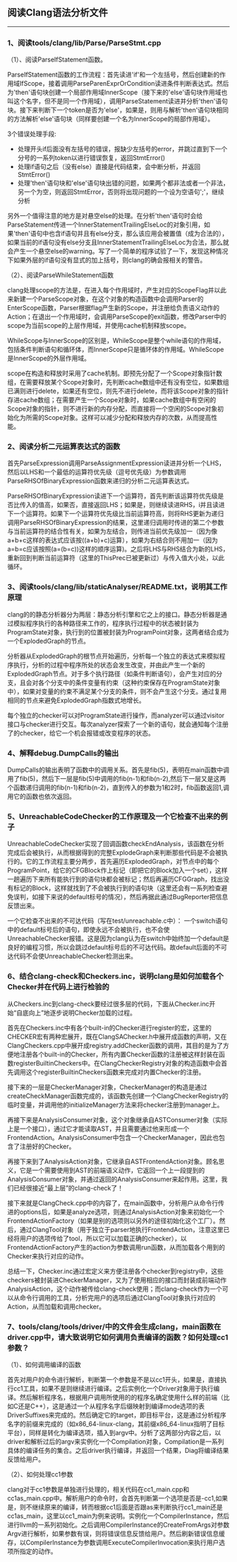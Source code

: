 ## 阅读Clang语法分析文件
---------------------

### 1、阅读tools/clang/lib/Parse/ParseStmt.cpp 

（1）、阅读ParseIfStatement函数。

ParseIfStatement函数的工作流程：首先读进'if'和一个左括号，然后创建新的作用域IfScope，接着调用ParseParenExprOrCondition读进条件判断表达式。然后为'then'语句块创建一个局部作用域InnerScope（接下来的'else'语句块作用域也叫这个名字，但不是同一个作用域），调用ParseStatement读进并分析'then'语句块。接下来判断下一个token是否为'else'，如果是，则用与解析'then'语句块相同的方法解析'else'语句块（同样要创建一个名为InnerScope的局部作用域）。

3个错误处理手段: 

* 处理开头if后面没有左括号的错误，报缺少左括号的error，并跳过直到下一个分号的一系列token以进行错误恢复，返回StmtError()
* 处理if语句之后（没有else）直接是代码结束，会中断分析，并返回StmtError()
* 处理'then'语句块和'else'语句块出错的问题，如果两个都非法或者一个非法，另一个为空，则返回StmtError，否则将出现问题的一个设为空语句';'，继续分析

另外一个值得注意的地方是对悬空else的处理。在分析'then'语句时会给ParseStatement传进一个InnerStatementTrailingElseLoc的对象引用，如果'then'语句中也含if语句并且有else分支，那么该应用会被置值（成为合法的），如果当前的if语句没有else分支且InnerStatementTrailingElseLoc为合法，那么就会产生一个悬空else的warning。写了一个简单的程序试验了一下，发现这种情况下如果外层的if语句没有显式的加上括号，则clang的确会报相关的警告。


（2）、阅读ParseWhileStatement函数

clang处理scope的方法是，在进入每个作用域时，产生对应的ScopeFlag并以此来新建一个ParseScope对象，在这个对象的构造函数中会调用Parser的EnterScope函数，Parser根据flag产生新的Scope，并注册给负责语义动作的Action；在退出一个作用域时，会调用ParseScope的exit函数，修改Parser中的scope为当前scope的上层作用域，并使用cache机制释放scope。

WhileScope与InnerScope的区别是，WhileScope是整个while语句的作用域，包括条件判断语句和循环体，而InnerScope只是循环体的作用域。WhileScope是InnerScope的外层作用域。

scope在构造和释放时采用了cache机制。即预先分配了一个Scope对象指针数组，在需要释放某个Scope对象时，先判断cache数组中还有没有空位，如果数组已满则进行delete，如果还有空位，则先不进行delete，而将该Scope对象的指针存进cache数组；在需要产生一个Scope对象时，如果cache数组中有空闲的Scope对象的指针，则不进行新的内存分配，而直接将一个空闲的Scope对象初始化为所需的Scope对象。这样可以减少分配和释放内存的次数，从而提高性能。


### 2、阅读分析二元运算表达式的函数

首先ParseExpression调用ParseAssignmentExpression读进并分析一个LHS，然后以LHS和一个最低的运算符优先级（逗号优先级）为参数调用ParseRHSOfBinaryExpression函数来递归的分析二元运算表达式。

ParseRHSOfBinaryExpression读进下一个运算符，首先判断该运算符优先级是否比传入的值高，如果否，直接返回LHS；如果是，则继续读进RHS，i并且读进下一个运算符。如果下一个运算符优先级比当前运算符高，则将RHS更新为递归调用ParseRHSOfBinaryExpression的结果，这里递归调用时传进的第二个参数与当前运算符的结合性有关，如果为左结合，则传进当前优先级加一（因为像a+b+c这样的表达式应该按((a+b)+c)运算），如果为右结合则不用加一（因为a=b=c应该按照(a=(b=c))这样的顺序运算)。之后将LHS与RHS结合为新的LHS，重新回到判断当前运算符（这里的ThisPrec已被更新过）与传入值大小处，以此循环。


### 3、阅读tools/clang/lib/staticAnalyser/README.txt，说明其工作原理

clang的的静态分析器分为两层：静态分析引擎和它之上的接口。静态分析器是通过模拟程序执行的各种路径来工作的，程序执行过程中的状态被封装为ProgramState对象，执行到的位置被封装为ProgramPoint对象，这两者结合成为一个ExplodedGraph的节点。

分析器从ExplodedGraph的根节点开始遍历，分析每一个独立的表达式来模拟程序执行，分析的过程中程序所处的状态会发生改变，并由此产生一个新的ExplodedGraph节点。对于多个执行路径（如条件判断语句），会产生对应的分支，且会对各个分支中的条件变量有约束（这种约束保存在ProgramState对象中），如果对变量的约束不满足某个分支的条件，则不会产生这个分支。通过复用相同的节点来避免ExplodedGraph指数式地增长。

每个独立的checker可以对ProgramState进行操作，而analyzer可以通过visitor接口与checker进行交互。每次analyzer探索了一个新的语句，就会通知每个注册了的checker，给它一个机会报错或改变程序的状态。


### 4、解释debug.DumpCalls的输出

DumpCalls的输出表明了函数中的调用关系。首先是fib(5)，表明在main函数中调用了fib(5)，然后下一层是fib(5)中调用的fib(n-1)和fib(n-2),然后下一层又是这两个函数递归调用的fib(n-1)和fib(n-2)，直到传入的参数为1和2时，fib函数返回1,调用它的函数也依次返回。


### 5、UnreachableCodeChecker的工作原理及一个它检查不出来的例子

UnreachableCodeChecker实现了回调函数checkEndAnalysis，该函数在分析完成后会被执行，从而根据得到的完整ExplodeGraph来判断那些代码是不会被执行的。它的工作流程主要分两步，首先遍历ExplodedGraph，对节点中的每个ProgramPoint，给它的CFGBlock作上标记（即把它的Block加入一个set），这样一趟遍历下来所有能执行到的语句块都会被标记；然后再遍历CFGGraph，找出没有标记的Block，这样就找到了不会被执行到的语句块（这里还会有一系列检查避免误判，如接下来说的default标号的情况），然后再据此通过BugReporter把信息反馈出来。

一个它检查不出来的不可达代码（写在test/unreachable.c中）：
一个switch语句中的default标号后的语句，即使永远不会被执行，也不会使UnreachableChecker报错。这是因为clang认为在switch中始终加一个default是良好的编程习惯，所以会跳过default标号后的不可达代码。故default后面的不可达代码不会使UnreachableChecker检测出来。


### 6、结合clang-check和Checkers.inc，说明clang是如何加载各个Checker并在代码上进行检验的

从Checkers.inc到clang-check要经过很多层的代码，下面从Checker.inc开始“自底向上”地逐步说明Checker加载的过程。

首先在Checkers.inc中有各个built-in的Checker进行register的宏，这里的CHECKER宏有两种宏展开，既在ClangSAChecker.h中展开成函数的声明，又在ClangCheckers.cpp中展开成registry.addChecker函数的调用，其目的是为了方便地注册各个built-in的Checker，所有内置Checker函数的注册被这样封装在函数registerBuiltinCheckers中。在ClangCheckerRegistry对象的构造函数中会首先调用这个registerBuiltinCheckers函数来完成对内置Checker的注册。

接下来的一层是CheckerManager对象，CheckerManager的构造是通过createCheckManager函数完成的，该函数先创建一个ClangCheckerRegistry的临时变量，并调用他的initializeManager方法来将checker注册到manager上。

再接下来是AnalysisConsumer对象，这个对象继承自ASTConsumer对象（实际上是一个接口），通过它才能读取AST，并且需要通过他来形成一个FrontendAction。AnalysisConsumer中包含一个CheckerManager，因此也包含了注册好的Checker。

再接下来到了AnalysisAction对象，它继承自ASTFrontendAction对象。顾名思义，它是一个需要使用到AST的前端语义动作，它返回一个上一段提到的AnalysisConsumer对象，并通过返回的AnalysisConsumer来起作用。这里，我们已经很接近“最上层”的clang-check了！

接下来就是ClangCheck.cpp中的内容了，在main函数中，分析用户从命令行传进的options后，如果是analyze选项，则通过AnalysisAction对象来初始化一个FrontendActionFactory（如果是别的选项则以另外的途径初始化这个工厂）。然后，通过ClangTool对象（用于独立于parser地执行FrontendAction，注意这里已经将用户的选项传给了tool，所以它可以加载正确的checker），以FrontendActionFactory产生的action为参数调用run函数，从而加载各个用到的Checker来执行对应的动作。

总结一下，Checker.inc通过宏定义来方便注册各个checker到registry中，这些checkers被封装进CheckerManager，又为了使用相应的接口而封装成前端动作AnalysisAction，这个动作被传给clang-check使用；而clang-check作为一个可以从命令行调用的工具，分析完用户的选项后通过ClangTool对象执行对应的Action，从而加载和调用checker。


### 7、tools/clang/tools/driver/中的文件会生成clang，main函数在driver.cpp中，请大致说明它如何调用负责编译的函数？如何处理cc1参数？

（1）、如何调用编译的函数

首先对用户的命令进行解析，判断第一个参数是不是以cc1开头，如果是，直接执行cc1工具，如果不是则继续进行编译。之后实例化一个Driver对象用于执行编译。然后解析程序名，根据用户调用所使用的的程序名确定使用什么样的前端（比如C还是C++），这是通过一个从程序名字后缀映射到编译mode选项的表DriverSuffixes来完成的。然后确定它的target，即目标平台，这是通过分析程序名字的前缀来完成的（如x86_64-linux-clang，其前缀x86_64-linux指明了目标平台），同样是转化为编译选项，插入到argv中。分析了这两部分内容之后，以driver和解析过后的argv来实例化一个Compilation对象，Compilation是一系列具体的编译任务的集合。之后driver执行编译，并返回一个结果，Diag将编译结果反馈给用户。

（2）、如何处理cc1参数

clang对于cc1参数是单独进行处理的，相关代码在cc1_main.cpp和cc1as_main.cpp中。解析用户的命令时，会首先判断第一个选项是否是-cc1,如果是，则不继续原来的编译，转而根据cc1后面是否跟as来判断执行cc1_main还是cc1as_main，这里以cc1_main为例来说明。实例化一个CompilerInstance，然后进行llvm的一系列初始化。之后调用CompilerInstance的CreateFromArgs对参数Argv进行解析，如果参数有误，则将错误信息反馈给用户。然后刷新错误信息缓存，以CompilerInstance为参数调用ExecuteCompilerInvocation来执行用户选项所指定的动作。


